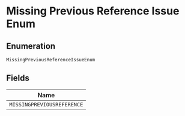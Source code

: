 
# Missing Previous Reference Issue Enum

## Enumeration

`MissingPreviousReferenceIssueEnum`

## Fields

| Name |
|  --- |
| `MISSINGPREVIOUSREFERENCE` |

